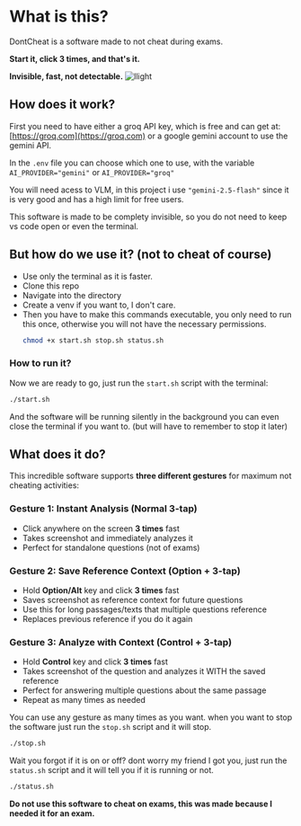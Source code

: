 # What is this?
DontCheat is a software made to not cheat during exams.

**Start it, click 3 times, and that's it.**

**Invisible, fast, not detectable.**
![llight](https://github.com/user-attachments/assets/f9611500-4237-416c-a2fe-dc2ac71a7104)

## How does it work?

First you need to have either a groq API key, which is free and can get at: [https://groq.com](https://groq.com) or a google gemini account to use the gemini API.

In the `.env` file you can choose which one to use, with the variable `AI_PROVIDER="gemini"` or `AI_PROVIDER="groq"`

You will need acess to VLM, in this project i use `"gemini-2.5-flash"` since it is very good and has a high limit for free users.

This software is made to be complety invisible, so you do not need to keep vs code open or even the terminal.

## But how do we use it? (not to cheat of course)

  * Use only the terminal as it is faster.
  * Clone this repo
  * Navigate into the directory
  * Create a venv if you want to, I don't care.
  * Then you have to make this commands executable, you only need to run this once, otherwise you will not have the necessary permissions.
    ```bash
    chmod +x start.sh stop.sh status.sh
    ```
### How to run it?
Now we are ready to go, just run the `start.sh` script with the terminal: 

```bash
./start.sh
```

And the software will be running silently in the background you can even close the terminal if you want to. (but will have to remember to stop it later)

## What does it do?

This incredible software supports **three different gestures** for maximum not cheating activities:

### Gesture 1: Instant Analysis (Normal 3-tap)
* Click anywhere on the screen **3 times** fast
* Takes screenshot and immediately analyzes it
* Perfect for standalone questions (not of exams)

### Gesture 2: Save Reference Context (Option + 3-tap)
* Hold **Option/Alt** key and click **3 times** fast
* Saves screenshot as reference context for future questions
* Use this for long passages/texts that multiple questions reference
* Replaces previous reference if you do it again

### Gesture 3: Analyze with Context (Control + 3-tap)
* Hold **Control** key and click **3 times** fast
* Takes screenshot of the question and analyzes it WITH the saved reference
* Perfect for answering multiple questions about the same passage
* Repeat as many times as needed

You can use any gesture as many times as you want.
when you want to stop the software just run the `stop.sh` script and it will stop.

```bash
./stop.sh
```

Wait you forgot if it is on or off? dont worry my friend I got you, just run the `status.sh` script and it will tell you if it is running or not.

```bash
./status.sh
```

**Do not use this software to cheat on exams, this was made because I needed it for an exam.**
